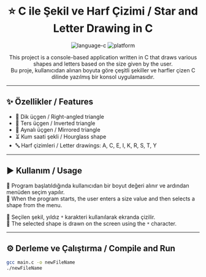 <h1 align="center">⭐ C ile Şekil ve Harf Çizimi / Star and Letter Drawing in C</h1>

<p align="center">
  <img src="https://img.shields.io/badge/language-C-blue" alt="language-c" />
  <img src="https://img.shields.io/badge/platform-Console-green" alt="platform" />
</p>

<p align="center">
  This project is a console-based application written in C that draws various shapes and letters based on the size given by the user.<br>
  Bu proje, kullanıcıdan alınan boyuta göre çeşitli şekiller ve harfler çizen C dilinde yazılmış bir konsol uygulamasıdır.
</p>

---

## ✨ Özellikler / Features

- 🔺 Dik üçgen / Right-angled triangle  
- 🔻 Ters üçgen / Inverted triangle  
- 🔁 Aynalı üçgen / Mirrored triangle  
- ⏳ Kum saati şekli / Hourglass shape  
- 🔤 Harf çizimleri / Letter drawings: A, C, E, I, K, R, S, T, Y

---

## ▶️ Kullanım / Usage

📌 Program başlatıldığında kullanıcıdan bir boyut değeri alınır ve ardından menüden seçim yapılır.  
📌 When the program starts, the user enters a size value and then selects a shape from the menu.

🎯 Seçilen şekil, yıldız `*` karakteri kullanılarak ekranda çizilir.  
🎯 The selected shape is drawn on the screen using the `*` character.

---

## ⚙️ Derleme ve Çalıştırma / Compile and Run

```bash
gcc main.c -o newFileName
./newFileName
